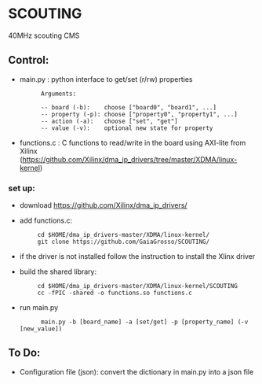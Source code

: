 # SCOUTING
40MHz scouting CMS

## Control:

- main.py : python interface to get/set (r/rw) properties

            Arguments:
            
            -- board (-b):    choose ["board0", "board1", ...]
            -- property (-p): choose ["property0", "property1", ...]
            -- action (-a):   choose ["set", "get"]
            -- value (-v):    optional new state for property
            
- functions.c : C functions to read/write in the board using AXI-lite from Xilinx (https://github.com/Xilinx/dma_ip_drivers/tree/master/XDMA/linux-kernel)
            
### set up:
 - download https://github.com/Xilinx/dma_ip_drivers/
 - add functions.c:
            
            cd $HOME/dma_ip_drivers-master/XDMA/linux-kernel/
            git clone https://github.com/GaiaGrosso/SCOUTING/ 
            
 - if the driver is not installed follow the instruction to install the Xlinx driver
            
 - build the shared library:
           
            cd $HOME/dma_ip_drivers-master/XDMA/linux-kernel/SCOUTING
            cc -fPIC -shared -o functions.so functions.c

- run main.py

            main.py -b [board_name] -a [set/get] -p [property_name] (-v [new_value])

## To Do:
- Configuration file (json): convert the dictionary in main.py into a json file
